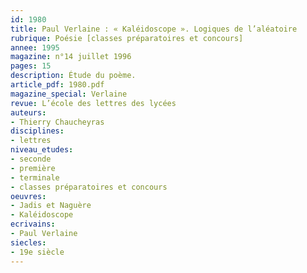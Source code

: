 ```yaml
---
id: 1980
title: Paul Verlaine : « Kaléidoscope ». Logiques de l’aléatoire
rubrique: Poésie [classes préparatoires et concours]
annee: 1995
magazine: n°14 juillet 1996
pages: 15
description: Étude du poème.
article_pdf: 1980.pdf
magazine_special: Verlaine
revue: L’école des lettres des lycées
auteurs:
- Thierry Chaucheyras
disciplines:
- lettres
niveau_etudes:
- seconde
- première
- terminale
- classes préparatoires et concours
oeuvres:
- Jadis et Naguère
- Kaléidoscope
ecrivains:
- Paul Verlaine
siecles:
- 19e siècle
---
```

